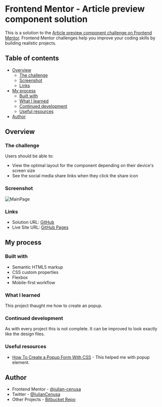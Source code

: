 # Frontend Mentor - Article preview component solution

This is a solution to the [Article preview component challenge on Frontend Mentor](https://www.frontendmentor.io/challenges/article-preview-component-dYBN_pYFT). Frontend Mentor challenges help you improve your coding skills by building realistic projects. 

## Table of contents

- [Overview](#overview)
  - [The challenge](#the-challenge)
  - [Screenshot](#screenshot)
  - [Links](#links)
- [My process](#my-process)
  - [Built with](#built-with)
  - [What I learned](#what-i-learned)
  - [Continued development](#continued-development)
  - [Useful resources](#useful-resources)
- [Author](#author)

## Overview

### The challenge

Users should be able to:

- View the optimal layout for the component depending on their device's screen size
- See the social media share links when they click the share icon

### Screenshot

![MainPage](./images/screen1.png)

### Links

- Solution URL: [GitHub](https://github.com/iulian-cenusa/frontend-mentor-article-preview-component)
- Live Site URL: [GitHub Pages](https://iulian-cenusa.github.io/frontend-mentor-article-preview-component/)

## My process

### Built with

- Semantic HTML5 markup
- CSS custom properties
- Flexbox
- Mobile-first workflow

### What I learned

This project thaught me how to create an popup.

### Continued development

As with every project this is not complete. It can be improved to look exactly like the design files.

### Useful resources

- [How To Create a Popup Form With CSS](https://www.w3schools.com/howto/howto_js_popup_form.asp) - This helped me with popup element.

## Author

- Frontend Mentor - [@iulian-cenusa](https://www.frontendmentor.io/profile/iulian-cenusa)
- Twitter - [@IulianCenusa](https://twitter.com/IulianCenusa)
- Other Projects - [Bitbucket Repo](https://bitbucket.org/iulian_cenusa/)
